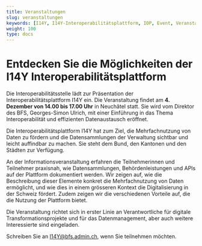 ```yaml
---
title: Veranstaltungen
slug: veranstaltungen
keywords: [I14Y, I14Y-Interoperabilitätsplattform, IOP, Event, Veranstaltung, Information, Ausbildung, Austausch]
weight: 100
type: docs
---
```


# Entdecken Sie die Möglichkeiten der I14Y Interoperabilitätsplattform
Die Interoperabilitätsstelle lädt zur Präsentation der Interoperabilitätsplattform I14Y ein. Die Veranstaltung findet am __4. Dezember von 14.00 bis 17.00 Uhr__ in Neuchâtel statt. Sie wird vom Direktor des BFS, Georges-Simon Ulrich, mit einer Einführung in das Thema Interoperabilität und effizienten Datenaustausch eröffnet.

Die Interoperabilitätsplattform I14Y hat zum Ziel, die Mehrfachnutzung von Daten zu fördern und die Datensammlungen der Verwaltung sichtbar und leicht auffindbar zu machen. Sie steht dem Bund, den Kantonen und den Städten zur Verfügung. 

An der Informationsveranstaltung erfahren die Teilnehmerinnen und Teilnehmer praxisnah, wie Datensammlungen, Behördenleistungen und APIs auf der Plattform dokumentiert werden. Wir zeigen auf, wie die Beschreibung dieser Elemente konkret die Mehrfachnutzung von Daten ermöglicht, und wie dies in einem grösseren Kontext die Digitalisierung in der Schweiz fördert. Zudem zeigen wir die verschiedenen Vorteile auf, die die Nutzung der Plattform bietet.

Die Veranstaltung richtet sich in erster Linie an Verantwortliche für digitale Transformationsprojekte und für das Datenmanagement, aber auch weitere Interessierte sind eingeladen.

Schreiben Sie an [I14Y@bfs.admin.ch](mailto:i14y@bfs.admin.ch), wenn Sie teilnehmen möchten.